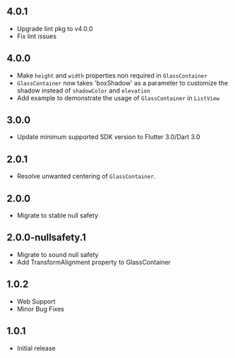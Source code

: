 ## 4.0.1

- Upgrade lint pkg to v4.0.0
- Fix lint issues

## 4.0.0

- Make `height` and `width` properties non required in `GlassContainer`
- `GlassContainer` now takes 'boxShadow' as a parameter to customize the shadow instead of `shadowColor` and `elevation`
- Add example to demonstrate the usage of `GlassContainer` in `ListView`

## 3.0.0

- Update minimum supported SDK version to Flutter 3.0/Dart 3.0

## 2.0.1

- Resolve unwanted centering of `GlassContainer`.

## 2.0.0

- Migrate to stable null safety

## 2.0.0-nullsafety.1

- Migrate to sound null safety
- Add TransformAlignment property to GlassContainer

## 1.0.2

- Web Support
- Minor Bug Fixes

## 1.0.1

- Initial release
